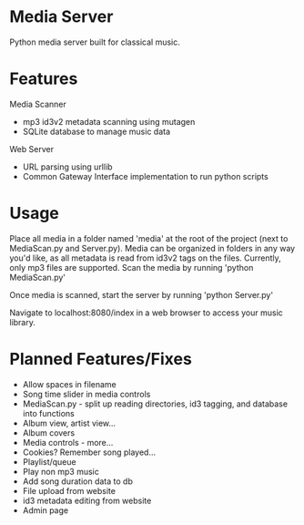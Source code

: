 # Media Server

Python media server built for classical music.

# Features

Media Scanner
- mp3 id3v2 metadata scanning using mutagen
- SQLite database to manage music data

Web Server
- URL parsing using urllib
- Common Gateway Interface implementation to run python scripts


# Usage

Place all media in a folder named 'media' at the root of the project (next to MediaScan.py and Server.py). Media can be organized in folders in any way you'd like, as all metadata is read from id3v2 tags on the files. Currently, only mp3 files are supported. Scan the media by running 'python MediaScan.py'<br>

Once media is scanned, start the server by running 'python Server.py'<br>

Navigate to localhost:8080/index in a web browser to access your music library.

# Planned Features/Fixes

- Allow spaces in filename<br>
- Song time slider in media controls<br>
- MediaScan.py - split up reading directories, id3 tagging, and database into functions<br>
- Album view, artist view...<br>
- Album covers<br>
- Media controls - more...<br>
- Cookies? Remember song played...<br>
- Playlist/queue<br>
- Play non mp3 music<br>
- Add song duration data to db<br>
- File upload from website<br>
- id3 metadata editing from website<br>
- Admin page<br>